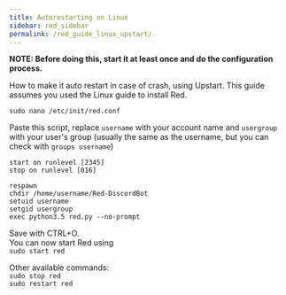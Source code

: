```yaml
---
title: Autorestarting on Linux
sidebar: red_sidebar
permalink: /red_guide_linux_upstart/
---
```


**NOTE: Before doing this, start it at least once and do the configuration process.**  

How to make it auto restart in case of crash, using Upstart. This guide assumes you used the Linux guide to install Red.

`sudo nano /etc/init/red.conf`

Paste this script, replace `username` with your account name and `usergroup` with your user's group (usually the same as the username, but you can check with `groups username`)

```
start on runlevel [2345]
stop on runlevel [016]

respawn
chdir /home/username/Red-DiscordBot
setuid username
setgid usergroup
exec python3.5 red.py --no-prompt
```

Save with CTRL+O.  
You can now start Red using  
`sudo start red`  

Other available commands:  
`sudo stop red`  
`sudo restart red`
